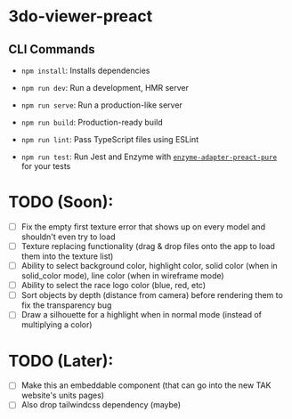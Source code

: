 # 3do-viewer-preact

## CLI Commands

- `npm install`: Installs dependencies

- `npm run dev`: Run a development, HMR server

- `npm run serve`: Run a production-like server

- `npm run build`: Production-ready build

- `npm run lint`: Pass TypeScript files using ESLint

- `npm run test`: Run Jest and Enzyme with
  [`enzyme-adapter-preact-pure`](https://github.com/preactjs/enzyme-adapter-preact-pure) for
  your tests

# TODO (Soon):

- [ ] Fix the empty first texture error that shows up on every model and shouldn't even try to load
- [ ] Texture replacing functionality (drag & drop files onto the app to load them into the texture list)
- [ ] Ability to select background color, highlight color, solid color (when in solid_color mode), line color (when in wireframe mode)
- [ ] Ability to select the race logo color (blue, red, etc)
- [ ] Sort objects by depth (distance from camera) before rendering them to fix the transparency bug
- [ ] Draw a silhouette for a highlight when in normal mode (instead of multiplying a color)

# TODO (Later):

- [ ] Make this an embeddable component (that can go into the new TAK website's units pages)
- [ ] Also drop tailwindcss dependency (maybe)
